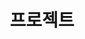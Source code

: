 ---
widget: collection
headless: true
active: true
title: "프로젝트"
subtitle: ""
content:
  filters: {}
design:
  view: card             # 1번째 뷰
  columns: 3
  gap: 16
design:
  spacing:
    padding: [0, 0, 0, 0]
---